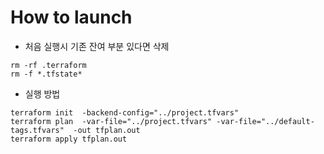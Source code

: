 
# How to launch
- 처음 실행시 기존 잔여 부분 있다면 삭제
```
rm -rf .terraform
rm -f *.tfstate*
```

- 실행 방법
```
terraform init  -backend-config="../project.tfvars"
terraform plan  -var-file="../project.tfvars" -var-file="../default-tags.tfvars"  -out tfplan.out
terraform apply tfplan.out
```